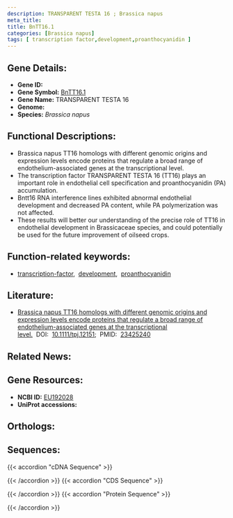 ```yaml
---
description: TRANSPARENT TESTA 16 ; Brassica napus
meta_title:
title: BnTT16.1
categories: [Brassica napus]
tags: [ transcription factor,development,proanthocyanidin ]
---
```


## Gene Details:
- **Gene ID:** []()
- **Gene Symbol:** <u>BnTT16.1</u>
- **Gene Name:** TRANSPARENT TESTA 16
- **Genome:** []()
- **Species:** *Brassica napus*

## Functional Descriptions:
   - Brassica napus TT16 homologs with different genomic origins and expression levels encode proteins that regulate a broad range of endothelium-associated genes at the transcriptional level.
   - The transcription factor TRANSPARENT TESTA 16 (TT16) plays an important role in endothelial cell specification and proanthocyanidin (PA) accumulation.
   - Bntt16 RNA interference lines exhibited abnormal endothelial development and decreased PA content, while PA polymerization was not affected.
   - These results will better our understanding of the precise role of TT16 in endothelial development in Brassicaceae species, and could potentially be used for the future improvement of oilseed crops.

## Function-related keywords:
   - [transcription-factor](/tags/transcription-factor/),&nbsp;&nbsp;[development](/tags/development/),&nbsp;&nbsp;[proanthocyanidin](/tags/proanthocyanidin/)

## Literature:
   - [Brassica napus TT16 homologs with different genomic origins and expression levels encode proteins that regulate a broad range of endothelium-associated genes at the transcriptional level.](https://doi.org/10.1111/tpj.12151)&nbsp;&nbsp;DOI:&nbsp;&nbsp;[10.1111/tpj.12151](https://doi.org/10.1111/tpj.12151);&nbsp;&nbsp;PMID:&nbsp;&nbsp;[23425240](https://pubmed.ncbi.nlm.nih.gov/23425240/)

## Related News:

## Gene Resources:
- **NCBI ID:**  [EU192028](https://www.ncbi.nlm.nih.gov/gene/?term=EU192028)
- **UniProt accessions:**  [](https://www.uniprot.org/uniprotkb//entry)

## Orthologs:

## Sequences:
{{< accordion "cDNA Sequence" >}}

{{< /accordion >}}
{{< accordion "CDS Sequence" >}}

{{< /accordion >}}
{{< accordion "Protein Sequence" >}}

{{< /accordion >}}
